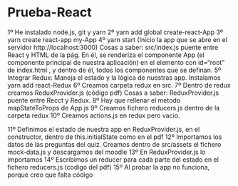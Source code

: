# Prueba-React

1º He instalado node.js, git y yarn
2º yarn add global create-react-App
3º yarn create react-app my-App
4º yarn start (Inicio la app que se abre en el servidor http://localhost:3000)
Cosas a saber:
  src/index.js puente entre React y HTML de la pág. En él, se renderiza el
  componente App (el componente principal de nuestra aplicación) en el elemento
  con id=“root” de index.html , y dentro de él, todos los componentes que se
  definan.
5º Integrar Redux: Maneja el estado y la lógica de nuestras app. Instalamos
yarn add react-Redux
6º Creamos carpeta redux en src.
7º Dentro de redux creamos ReduxProvider.js (código pdf)
Cosas a saber:
  ReduxProvider.js puente entre Recct y Redux.
8º Hay que rellenar el metodo mapStateToProps de App.js
9º Creamos fichero reducers.js dentro de la carpeta redux
10º Creamos actions.js en redux pero vacio.

11º Definimos el estado de nuestra app en ReduxProvider.js, en el constructor,
dentro de this.initialState como en el pdf
12º Importamos los datos de las preguntas del quiz. Creamos dentro de
src/assets el fichero mock-data.js y descargamos del moodle
13º En ReduxProvider.js lo importamos
14º Escribimos un reducer para cada parte del estado en el fichero reducers.js
(codigo del pdf)
15º Al probar la app no funciona, porque creo que falta código
